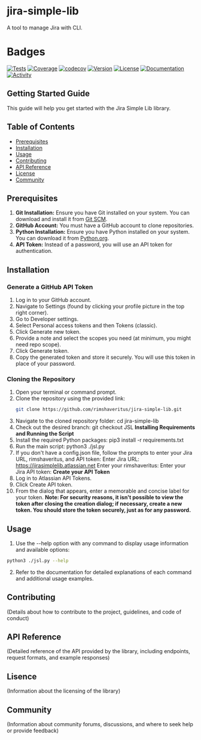  # jira-simple-lib
A tool to manage Jira with CLI.

# Badges

[![Tests](https://img.shields.io/badge/tests-passing-brightgreen)](https://github.com/jira-power-tools/jira-simple-lib/actions/workflows/run_tests_and_coverage.yml)
[![Coverage](https://img.shields.io/badge/coverage-95%25-brightgreen)](https://example.com/coverage-report)
[![codecov](https://codecov.io/gh/jira-power-tools/jira-power-tools-jira-simple-lib/graph/badge.svg?token=C1UM5OCOS6)](https://codecov.io/gh/jira-power-tools/jira-power-tools-jira-simple-lib)
[![Version](https://img.shields.io/badge/version-1.0-blue)](https://github.com/jira-power-tools/jira-simple-lib/releases)
[![License](https://img.shields.io/badge/license-MIT-green)](https://github.com/jira-power-tools/jira-simple-lib/blob/JSL/LICENSE)
[![Documentation](https://img.shields.io/badge/documentation-yes-blue)](https://github.com/jira-power-tools/jira-simple-lib/wiki)
[![Activity](https://img.shields.io/badge/last-commit/jira-power-tools/jira-simple-lib)](https://github.com/jira-power-tools/jira-simple-lib/commits/main)









## Getting Started Guide

This guide will help you get started with the Jira Simple Lib library.

## Table of Contents

- [Prerequisites](#Prerequisites)
- [Installation](#installation)
- [Usage](#usage)
- [Contributing](#contributing)
- [API Reference](#api-reference)
- [License](#license)
- [Community](#community)

## Prerequisites

1. **Git Installation:** Ensure you have Git installed on your system. You can download and install it from [Git SCM](https://git-scm.com/).
2. **GitHub Account:** You must have a GitHub account to clone repositories.
3. **Python Installation:** Ensure you have Python installed on your system. You can download it from [Python.org](https://www.python.org/).
4. **API Token:** Instead of a password, you will use an API token for authentication.

## Installation

### Generate a GitHub API Token

1. Log in to your GitHub account.
2. Navigate to Settings (found by clicking your profile picture in the top right corner).
3. Go to Developer settings.
4. Select Personal access tokens and then Tokens (classic).
5. Click Generate new token.
6. Provide a note and select the scopes you need (at minimum, you might need repo scope).
7. Click Generate token.
8. Copy the generated token and store it securely. You will use this token in place of your password.

### Cloning the Repository

1. Open your terminal or command prompt.
2. Clone the repository using the provided link:
   ```sh
   git clone https://github.com/rimshaveritus/jira-simple-lib.git
3. Navigate to the cloned repository folder:
   cd jira-simple-lib
4. Check out the desired branch:
   git checkout JSL
**Installing Requirements and Running the Script**
1. Install the required Python packages:
   pip3 install -r requirements.txt
2. Run the main script:
   python3 ./jsl.py
3. If you don't have a config.json file, follow the prompts to enter your Jira URL, rimshaveritus, and API token:
    Enter Jira URL: https://jirasimplelib.atlassian.net
    Enter your rimshaveritus:
    Enter your Jira API token:
**Create your API Token**
1. Log in to Atlassian API Tokens.
2. Click Create API token.
3. From the dialog that appears, enter a memorable and concise label for your token.
**Note: For security reasons, it isn't possible to view the token after closing the creation dialog; if necessary, create a new token. You should store the token securely, just as for any password.**

## Usage

1. Use the --help option with any command to display usage information and available options:
```sh
python3 ./jsl.py --help
```
2. Refer to the documentation for detailed explanations of each command and additional usage examples.

## Contributing

(Details about how to contribute to the project, guidelines, and code of conduct)

## API Reference

(Detailed reference of the API provided by the library, including endpoints, request formats, and example responses)

## Lisence

(Information about the licensing of the library)

## Community

(Information about community forums, discussions, and where to seek help or provide feedback)



